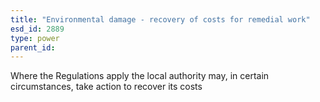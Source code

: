 ```yaml
---
title: "Environmental damage - recovery of costs for remedial work"
esd_id: 2889
type: power
parent_id:  
---
```


Where the Regulations apply the local authority may, in certain circumstances, take action to recover its costs

